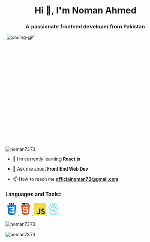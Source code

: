 <h1 align="center">Hi 👋, I'm Noman Ahmed</h1>
<h3 align="center">A passionate frontend developer from Pakistan</h3>

<img align = "right" margin-top = "100" alt = "coding-gif" height = "350" width = "500" src = "https://static.wixstatic.com/media/b313a9_89ebec0c5f384c65a9551f0c1ec18ca9~mv2.gif">

<p align="left"> <img src="https://komarev.com/ghpvc/?username=noman7373&label=Profile%20views&color=0e75b6&style=flat" alt="noman7373" /> </p>

- 🌱 I’m currently learning **React.js**

- 💬 Ask me about **Front End Web Dev**

- 📫 How to reach me **officialnoman73@gmail.com**
<p align="left">
</p>

<h3 align="left">Languages and Tools:</h3>
<p align="left"> <a href="https://www.w3schools.com/css/" target="_blank" rel="noreferrer"> <img src="https://raw.githubusercontent.com/devicons/devicon/master/icons/css3/css3-original-wordmark.svg" alt="css3" width="40" height="40"/> </a> <a href="https://www.w3.org/html/" target="_blank" rel="noreferrer"> <img src="https://raw.githubusercontent.com/devicons/devicon/master/icons/html5/html5-original-wordmark.svg" alt="html5" width="40" height="40"/> </a> <a href="https://developer.mozilla.org/en-US/docs/Web/JavaScript" target="_blank" rel="noreferrer"> <img src="https://raw.githubusercontent.com/devicons/devicon/master/icons/javascript/javascript-original.svg" alt="javascript" width="40" height="40"/> </a> <a href="https://reactjs.org/" target="_blank" rel="noreferrer"> <img src="https://raw.githubusercontent.com/devicons/devicon/master/icons/react/react-original-wordmark.svg" alt="react" width="40" height="40"/> </a> </p>

<p><img align="center" src="https://github-readme-stats.vercel.app/api/top-langs?username=noman7373&show_icons=true&locale=en&layout=compact" alt="noman7373" /></p>

<p><img align="center" src="https://github-readme-streak-stats.herokuapp.com/?user=noman7373&" alt="noman7373" /></p>

